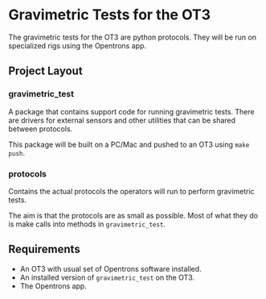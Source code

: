 # Gravimetric Tests for the OT3

The gravimetric tests for the OT3 are python protocols. They will be run on specialized rigs using the Opentrons app.

## Project Layout

### gravimetric_test

A package that contains support code for running gravimetric tests. There are drivers for external sensors and other utilities that can be shared between protocols.

This package will be built on a PC/Mac and pushed to an OT3 using `make push`.

### protocols

Contains the actual protocols the operators will run to perform gravimetric tests.

The aim is that the protocols are as small as possible. Most of what they do is make calls into methods in `gravimetric_test`.

## Requirements

- An OT3 with usual set of Opentrons software installed.
- An installed version of `gravimetric_test` on the OT3.
- The Opentrons app.
